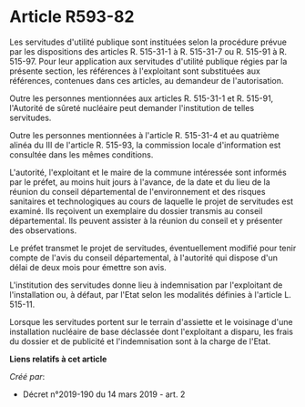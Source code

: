 # Article R593-82

Les servitudes d'utilité publique sont instituées selon la procédure prévue par les dispositions des articles R. 515-31-1 à
R. 515-31-7 ou R. 515-91 à R. 515-97. Pour leur application aux servitudes d'utilité publique régies par la présente section,
les références à l'exploitant sont substituées aux références, contenues dans ces articles, au demandeur de l'autorisation.

Outre les personnes mentionnées aux articles R. 515-31-1 et R. 515-91, l'Autorité de sûreté nucléaire peut demander
l'institution de telles servitudes.

Outre les personnes mentionnées à l'article R. 515-31-4 et au quatrième alinéa du III de l'article R. 515-93, la commission
locale d'information est consultée dans les mêmes conditions.

L'autorité, l'exploitant et le maire de la commune intéressée sont informés par le préfet, au moins huit jours à l'avance, de
la date et du lieu de la réunion du conseil départemental de l'environnement et des risques sanitaires et technologiques au
cours de laquelle le projet de servitudes est examiné. Ils reçoivent un exemplaire du dossier transmis au conseil
départemental. Ils peuvent assister à la réunion du conseil et y présenter des observations.

Le préfet transmet le projet de servitudes, éventuellement modifié pour tenir compte de l'avis du conseil départemental, à
l'autorité qui dispose d'un délai de deux mois pour émettre son avis.

L'institution des servitudes donne lieu à indemnisation par l'exploitant de l'installation ou, à défaut, par l'Etat selon les
modalités définies à l'article L. 515-11.

Lorsque les servitudes portent sur le terrain d'assiette et le voisinage d'une installation nucléaire de base déclassée dont
l'exploitant a disparu, les frais du dossier et de publicité et l'indemnisation sont à la charge de l'Etat.

**Liens relatifs à cet article**

_Créé par_:

  - Décret n°2019-190 du 14 mars 2019 - art. 2
